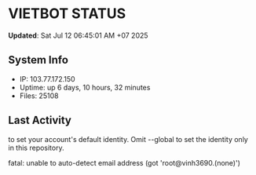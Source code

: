 # VIETBOT STATUS
**Updated**: Sat Jul 12 06:45:01 AM +07 2025

## System Info
- IP: 103.77.172.150
- Uptime: up 6 days, 10 hours, 32 minutes
- Files: 25108

## Last Activity

to set your account's default identity.
Omit --global to set the identity only in this repository.

fatal: unable to auto-detect email address (got 'root@vinh3690.(none)')
